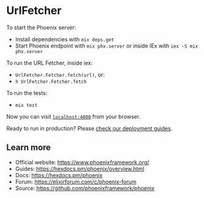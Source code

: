 # UrlFetcher

To start the Phoenix server:

  * Install dependencies with `mix deps.get`
  * Start Phoenix endpoint with `mix phx.server` or inside IEx with `iex -S mix phx.server`

To run the URL Fetcher, inside iex:
  * `UrlFetcher.Fetcher.fetch(url)`, or:
  * `h UrlFetcher.Fetcher.fetch`

To run the tests:
  * `mix test`


Now you can visit [`localhost:4000`](http://localhost:4000) from your browser.

Ready to run in production? Please [check our deployment guides](https://hexdocs.pm/phoenix/deployment.html).

## Learn more

  * Official website: https://www.phoenixframework.org/
  * Guides: https://hexdocs.pm/phoenix/overview.html
  * Docs: https://hexdocs.pm/phoenix
  * Forum: https://elixirforum.com/c/phoenix-forum
  * Source: https://github.com/phoenixframework/phoenix
